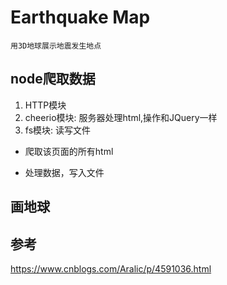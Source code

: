 # Earthquake Map
    用3D地球展示地震发生地点

## node爬取数据    

1. HTTP模块
2. cheerio模块: 服务器处理html,操作和JQuery一样
3. fs模块: 读写文件

* 爬取该页面的所有html

* 处理数据，写入文件

## 画地球

## 参考
https://www.cnblogs.com/Aralic/p/4591036.html